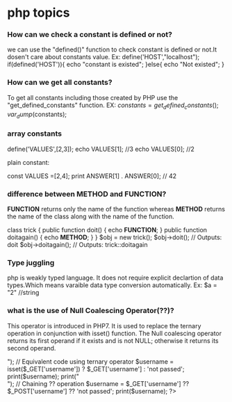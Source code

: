 # php topics

### How can we check a constant is defined or not?
we can use the "defined()" function to check constant is defined or not.It dosen't care about constants value.
Ex:
define('HOST',"localhost");
if(defined('HOST')){
echo "constant is existed";
}else{
echo "Not existed";
}

### How can we get all constants?
To get all constants including those created by PHP use the "get_defined_constants" function.
EX:
$constants = get_defined_constants(); 
var_dump($constants);

### array constants

define('VALUES',[2,3]);
echo VALUES[1]; //3
echo VALUES[0]; //2

plain constant:

const VALUES =[2,4];
print ANSWER[1] . ANSWER[0]; // 42

### difference between __METHOD__ and __FUNCTION__?

__FUNCTION__ returns only the name of the function whereas __METHOD__ returns the name of the class along with the name of the function.

class trick {
public function doit() {
echo __FUNCTION__; }
public function doitagain() {
echo __METHOD__; }
}
$obj = new trick();
$obj->doit(); // Outputs: doit 
$obj->doitagain(); // Outputs: trick::doitagain

### Type juggling

php is weakly typed language. It does not require explicit declartion of data types.Which means varaible data type conversion automatically.
Ex: $a = "2"   //string

### what is the use of Null Coalescing Operator(??)?

This operator is introduced in PHP7. It is used to replace the ternary operation in conjunction with isset() function. The Null coalescing operator returns its first operand if it exists and is not NULL; otherwise it returns its second operand.
<?php
   // fetch the value of $_GET['user'] and returns 'not passed'
   // if username is not passed
   $username = $_GET['username'] ?? 'not passed';
   print($username);
   print("<br/>");

   // Equivalent code using ternary operator
   $username = isset($_GET['username']) ? $_GET['username'] : 'not passed';
   print($username);
   print("<br/>");
   // Chaining ?? operation
   $username = $_GET['username'] ?? $_POST['username'] ?? 'not passed';
   print($username);
?>

###


